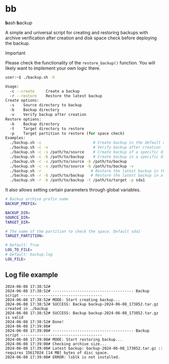 # bb

**b**ash **b**ackup

A simple and universal script for creating and restoring backups with archive verification after creation and disk space check before deploying the backup.

> [!IMPORTANT]
> Please check the functionality of the `restore_backup()` function. You will likely want to implement your own logic there.

```bash
user:~$ ./backup.sh -h

Usage:
  -c --create     Create a backup
  -r --restore    Restore the latest backup
Create options:
  -s    Source directory to backup
  -b    Backup directory
  -v    Verify backup after creation
Restore options:
  -b    Backup directory
  -t    Target directory to restore
  -p    Target partition to restore (for space check)
Examples:
  ./backup.sh -c                       # Create backup in the default directory
  ./backup.sh -c -v                    # Verify backup after creation
  ./backup.sh -c -s /path/to/source    # Create backup of a specific directory
  ./backup.sh -c -b /path/to/backup    # Create backup in a specific directory
  ./backup.sh -c -s /path/to/source -b /path/to/backup
  ./backup.sh -c -s /path/to/source -b /path/to/backup -v
  ./backup.sh -r                      # Restore the latest backup in the default directory
  ./backup.sh -r -b /path/to/backup   # Restore the latest backup in a specific directory
  ./backup.sh -r -b /path/to/backup -t /path/to/target -p sda1
```

It also allows setting certain parameters through global variables.

```bash
# Backup archive prefix name
BACKUP_PREFIX=

BACKUP_DIR=
SOURCE_DIR=
TARGET_DIR=

# The name of the partition to check the space. Default sda1
TARGET_PARTITION=

# Default: True
LOG_TO_FILE=
# Default: backup.log
LOG_FILE=
```

## Log file example

```log
2024-06-08 17:38:52#
2024-06-08 17:38:52# ------------------------------------ Backup script ------------------------------------
2024-06-08 17:38:52# MODE: Start creating backup...
2024-06-08 17:38:52# SUCCESS: Backup backup-2024-06-08_173852.tar.gz created in ./backup
2024-06-08 17:38:52# SUCCESS: Backup backup-2024-06-08_173852.tar.gz is valid
2024-06-08 17:38:52# Done!
2024-06-08 17:39:08#
2024-06-08 17:39:08# ------------------------------------ Backup script ------------------------------------
2024-06-08 17:39:08# MODE: Start restoring backup...
2024-06-08 17:39:08# Checking archive size...
2024-06-08 17:39:08# Latest backup: backup-2024-06-08_173852.tar.gz :: requires 15617024 [14 MB] bytes of disc space.
2024-06-08 17:39:08# ERROR: lsblk is not installed.
```
